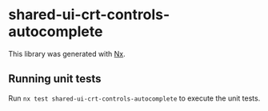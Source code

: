 # shared-ui-crt-controls-autocomplete

This library was generated with [Nx](https://nx.dev).

## Running unit tests

Run `nx test shared-ui-crt-controls-autocomplete` to execute the unit tests.
